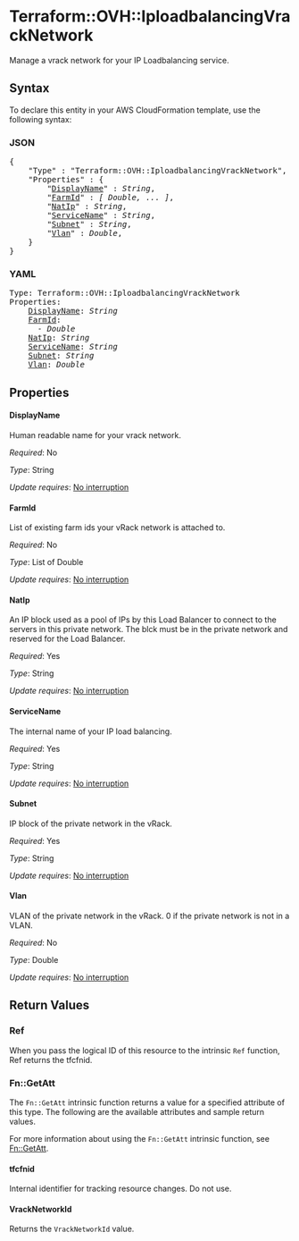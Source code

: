 # Terraform::OVH::IploadbalancingVrackNetwork

Manage a vrack network for your IP Loadbalancing service.

## Syntax

To declare this entity in your AWS CloudFormation template, use the following syntax:

### JSON

<pre>
{
    "Type" : "Terraform::OVH::IploadbalancingVrackNetwork",
    "Properties" : {
        "<a href="#displayname" title="DisplayName">DisplayName</a>" : <i>String</i>,
        "<a href="#farmid" title="FarmId">FarmId</a>" : <i>[ Double, ... ]</i>,
        "<a href="#natip" title="NatIp">NatIp</a>" : <i>String</i>,
        "<a href="#servicename" title="ServiceName">ServiceName</a>" : <i>String</i>,
        "<a href="#subnet" title="Subnet">Subnet</a>" : <i>String</i>,
        "<a href="#vlan" title="Vlan">Vlan</a>" : <i>Double</i>,
    }
}
</pre>

### YAML

<pre>
Type: Terraform::OVH::IploadbalancingVrackNetwork
Properties:
    <a href="#displayname" title="DisplayName">DisplayName</a>: <i>String</i>
    <a href="#farmid" title="FarmId">FarmId</a>: <i>
      - Double</i>
    <a href="#natip" title="NatIp">NatIp</a>: <i>String</i>
    <a href="#servicename" title="ServiceName">ServiceName</a>: <i>String</i>
    <a href="#subnet" title="Subnet">Subnet</a>: <i>String</i>
    <a href="#vlan" title="Vlan">Vlan</a>: <i>Double</i>
</pre>

## Properties

#### DisplayName

Human readable name for your vrack network.

_Required_: No

_Type_: String

_Update requires_: [No interruption](https://docs.aws.amazon.com/AWSCloudFormation/latest/UserGuide/using-cfn-updating-stacks-update-behaviors.html#update-no-interrupt)

#### FarmId

List of existing farm ids your vRack network is attached to.

_Required_: No

_Type_: List of Double

_Update requires_: [No interruption](https://docs.aws.amazon.com/AWSCloudFormation/latest/UserGuide/using-cfn-updating-stacks-update-behaviors.html#update-no-interrupt)

#### NatIp

An IP block used as a pool of IPs by this Load Balancer to connect to the servers in this private network. The blck must be in the private network and reserved for the Load Balancer.

_Required_: Yes

_Type_: String

_Update requires_: [No interruption](https://docs.aws.amazon.com/AWSCloudFormation/latest/UserGuide/using-cfn-updating-stacks-update-behaviors.html#update-no-interrupt)

#### ServiceName

The internal name of your IP load balancing.

_Required_: Yes

_Type_: String

_Update requires_: [No interruption](https://docs.aws.amazon.com/AWSCloudFormation/latest/UserGuide/using-cfn-updating-stacks-update-behaviors.html#update-no-interrupt)

#### Subnet

IP block of the private network in the vRack.

_Required_: Yes

_Type_: String

_Update requires_: [No interruption](https://docs.aws.amazon.com/AWSCloudFormation/latest/UserGuide/using-cfn-updating-stacks-update-behaviors.html#update-no-interrupt)

#### Vlan

VLAN of the private network in the vRack. 0 if the private network is not in a VLAN.

_Required_: No

_Type_: Double

_Update requires_: [No interruption](https://docs.aws.amazon.com/AWSCloudFormation/latest/UserGuide/using-cfn-updating-stacks-update-behaviors.html#update-no-interrupt)

## Return Values

### Ref

When you pass the logical ID of this resource to the intrinsic `Ref` function, Ref returns the tfcfnid.

### Fn::GetAtt

The `Fn::GetAtt` intrinsic function returns a value for a specified attribute of this type. The following are the available attributes and sample return values.

For more information about using the `Fn::GetAtt` intrinsic function, see [Fn::GetAtt](https://docs.aws.amazon.com/AWSCloudFormation/latest/UserGuide/intrinsic-function-reference-getatt.html).

#### tfcfnid

Internal identifier for tracking resource changes. Do not use.

#### VrackNetworkId

Returns the <code>VrackNetworkId</code> value.

